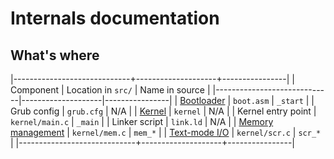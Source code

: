 # Internals documentation
## What's where
|-----------------------------+--------------------+----------------|
| Component                   | Location in `src/` | Name in source |
|-----------------------------|--------------------|----------------|
| [Bootloader](bootloader)    | `boot.asm`         | `_start`       |
| Grub config                 | `grub.cfg`         | N/A            |
| [Kernel](kernel)            | `kernel`           | N/A            |
| Kernel entry point          | `kernel/main.c`    | `_main`        |
| Linker script               | `link.ld`          | N/A            |
| [Memory management](memory) | `kernel/mem.c`     | `mem_*`        |
| [Text-mode I/O](screen)     | `kernel/scr.c`     | `scr_*`        |
|-----------------------------+--------------------+----------------|

